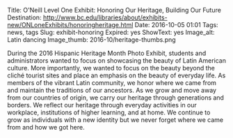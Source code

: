 Title: O'Neill Level One Exhibit: Honoring Our Heritage, Building Our Future
Destination: http://www.bc.edu/libraries/about/exhibits-new/ONLoneExhibits/honoringheritage.html
Date: 2016-10-05 01:01 
Tags: news, tags 
Slug: exhibit-honoring
Expired: yes
ShowText: yes
Image_alt: Latin dancing
Image_thumb: 2016-10/heritage-thumbs.png

During the 2016 Hispanic Heritage Month Photo Exhibit, students and administrators wanted to focus on showcasing the beauty of Latin American culture. More importantly, we wanted to focus on the beauty beyond the cliché tourist sites and place an emphasis on the beauty of everyday life. As members of the vibrant Latin community, we honor where we came from and maintain the traditions of our ancestors. As we grow and move away from our countries of origin, we carry our heritage through generations and borders. We reflect our heritage through everyday activities in our workplace, institutions of higher learning, and at home. We continue to grow as individuals with a new identity but we never forget where we came from and how we got here.